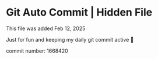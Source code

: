 # Git Auto Commit | Hidden File

This file was added Feb 12, 2025

Just for fun and keeping my daily git commit active 🤪

commit number: 1668420
